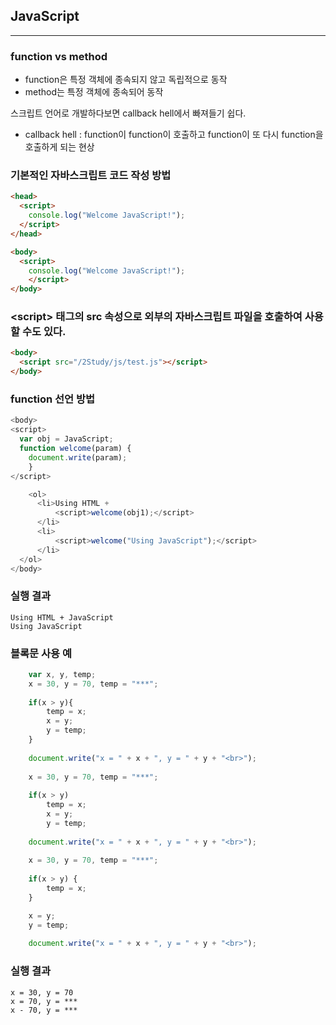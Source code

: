 ## JavaScript

---

### function vs method

- function은 특정 객체에 종속되지 않고 독립적으로 동작
- method는 특정 객체에 종속되어 동작

스크립트 언어로 개발하다보면 callback hell에서 빠져들기 쉽다.

- callback hell : function이 function이 호출하고 function이 또 다시 function을 호출하게 되는 현상



### 기본적인 자바스크립트 코드 작성 방법

```html
<head>
  <script>
  	console.log("Welcome JavaScript!");
  </script>
</head>
```

```html
<body>
  <script>
  	console.log("Welcome JavaScript!");
	</script>
</body>
```



### \<script> 태그의 src 속성으로 외부의 자바스크립트 파일을 호출하여 사용할 수도 있다.

```html
<body>
  <script src="/2Study/js/test.js"></script>
</body>
```



### function 선언 방법

```javascript
<body>
<script>
  var obj = JavaScript;
  function welcome(param) {
  	document.write(param);
	}
</script>

	<ol>
      <li>Using HTML +
          <script>welcome(obj1);</script>
      </li>
      <li>
          <script>welcome("Using JavaScript");</script>
      </li>
  </ol>
</body>
```

### 실행 결과

```
Using HTML + JavaScript
Using JavaScript
```



### 블록문 사용 예

```javascript
	var x, y, temp;
    x = 30, y = 70, temp = "***";
    
    if(x > y){
    	temp = x;
        x = y;
        y = temp;
   	}
    
    document.write("x = " + x + ", y = " + y + "<br>");
    
    x = 30, y = 70, temp = "***";
    
    if(x > y)
    	temp = x; 
        x = y; 
        y = temp;
    
    document.write("x = " + x + ", y = " + y + "<br>");
    
    x = 30, y = 70, temp = "***";
    
    if(x > y) {
    	temp = x;
    }

    x = y;
    y = temp;
    
	document.write("x = " + x + ", y = " + y + "<br>");
```

### 실행 결과

```
x = 30, y = 70
x = 70, y = ***
x - 70, y = ***
```

